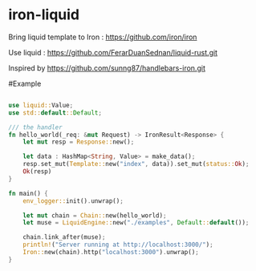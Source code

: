 # iron-liquid
Bring liquid template to Iron : https://github.com/iron/iron

Use liquid : https://github.com/FerarDuanSednan/liquid-rust.git

Inspired by https://github.com/sunng87/handlebars-iron.git


#Example
```rust

use liquid::Value;
use std::default::Default;

/// the handler
fn hello_world(_req: &mut Request) -> IronResult<Response> {
    let mut resp = Response::new();

    let data : HashMap<String, Value> = make_data();
    resp.set_mut(Template::new("index", data)).set_mut(status::Ok);
    Ok(resp)
}

fn main() {
    env_logger::init().unwrap();

    let mut chain = Chain::new(hello_world);
    let muse = LiquidEngine::new("./examples", Default::default());

    chain.link_after(muse);
    println!("Server running at http://localhost:3000/");
    Iron::new(chain).http("localhost:3000").unwrap();
}
```

